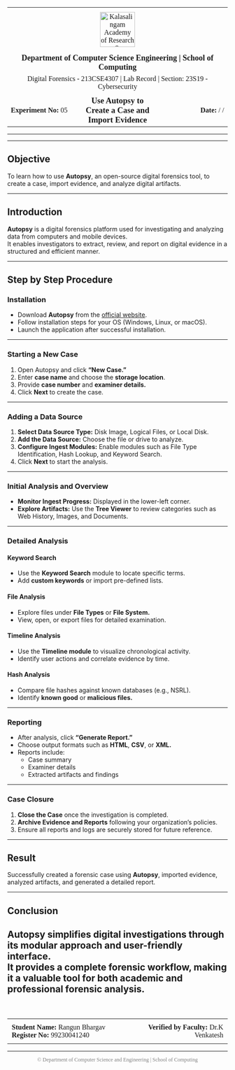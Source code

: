 <table style="width:100%; font-family: Verdana, Tahoma; border: none; border-collapse: collapse;">

<!-- University Logo -->
<tr>
<td colspan="3" style="text-align: center; vertical-align: middle; padding: 10px 0;">
<img src="https://www.kalasalingam.ac.in/wp-content/uploads/2022/02/Logo.png" 
alt="Kalasalingam Academy of Research & Education" 
style="height:80px; display:block; margin: 0 auto;">
</td>
</tr>

<!-- Department and School -->
<tr>
<td colspan="3" style="text-align: center; font-size: 18px; font-weight: bold; padding: 5px 0;">
Department of Computer Science Engineering | School of Computing
</td>
</tr>

<!-- Course and Section -->
<tr>
<td colspan="3" style="text-align: center; font-size: 16px; padding: 2px 0;">
Digital Forensics - 213CSE4307 | Lab Record | Section: 23S19 - Cybersecurity
</td>
</tr>

<!-- Experiment Info -->
<tr>
<td style="width:33%; text-align: left; padding-top: 10px;"><strong>Experiment No:</strong> 05</td>
<td style="width:34%; text-align: center; padding-top: 10px;">
<h3 style="margin: 0; font-family: Verdana, Tahoma;">Use Autopsy to Create a Case and Import Evidence</h3>
</td>
<td style="width:33%; text-align: right; padding-top: 10px;"><strong>Date:</strong> / /</td>
</tr>

</table>

<hr style="margin:10px 0;">

---

##  Objective
To learn how to use **Autopsy**, an open-source digital forensics tool, to create a case, import evidence, and analyze digital artifacts.

---

##  Introduction
**Autopsy** is a digital forensics platform used for investigating and analyzing data from computers and mobile devices.  
It enables investigators to extract, review, and report on digital evidence in a structured and efficient manner.

---

##  Step by Step Procedure

###  Installation
- Download **Autopsy** from the [official website](https://www.autopsy.com/download/).  
- Follow installation steps for your OS (Windows, Linux, or macOS).  
- Launch the application after successful installation.

---

###  Starting a New Case
1. Open Autopsy and click **“New Case.”**  
2. Enter **case name** and choose the **storage location**.  
3. Provide **case number** and **examiner details.**  
4. Click **Next** to create the case.

---

###  Adding a Data Source
1. **Select Data Source Type:** Disk Image, Logical Files, or Local Disk.  
2. **Add the Data Source:** Choose the file or drive to analyze.  
3. **Configure Ingest Modules:** Enable modules such as File Type Identification, Hash Lookup, and Keyword Search.  
4. Click **Next** to start the analysis.

---

###  Initial Analysis and Overview
- **Monitor Ingest Progress:** Displayed in the lower-left corner.  
- **Explore Artifacts:** Use the **Tree Viewer** to review categories such as Web History, Images, and Documents.

---

###  Detailed Analysis

####  Keyword Search
- Use the **Keyword Search** module to locate specific terms.  
- Add **custom keywords** or import pre-defined lists.

####  File Analysis
- Explore files under **File Types** or **File System.**  
- View, open, or export files for detailed examination.

####  Timeline Analysis
- Use the **Timeline module** to visualize chronological activity.  
- Identify user actions and correlate evidence by time.

####  Hash Analysis
- Compare file hashes against known databases (e.g., NSRL).  
- Identify **known good** or **malicious files.**

---

###  Reporting
- After analysis, click **“Generate Report.”**  
- Choose output formats such as **HTML**, **CSV**, or **XML.**  
- Reports include:
  - Case summary  
  - Examiner details  
  - Extracted artifacts and findings

---

###  Case Closure
1. **Close the Case** once the investigation is completed.  
2. **Archive Evidence and Reports** following your organization’s policies.  
3. Ensure all reports and logs are securely stored for future reference.

---

##  Result
Successfully created a forensic case using **Autopsy**, imported evidence, analyzed artifacts, and generated a detailed report.

---

## Conclusion
**Autopsy** simplifies digital investigations through its modular approach and user-friendly interface.  
It provides a complete forensic workflow, making it a valuable tool for both academic and professional forensic analysis.
---

<br>

<table style="width:100%; font-family: Verdana, Tahoma; border: none; border-collapse: collapse; margin-top:20px;">

<tr>
<td style="width:50%; text-align: left; padding: 10px;">
<strong>Student Name:</strong> Rangun Bhargav <br>
<strong>Register No:</strong> 99230041240
</td>

<td style="width:50%; text-align: right; padding: 10px;">
<strong>Verified by Faculty:</strong> Dr.K Venkatesh <br>
</td>
</tr>

</table>

<hr style="margin:10px 0;">
<p style="text-align:center; font-size:12px; font-family: Verdana, Tahoma; color:gray;">
© Department of Computer Science and Engineering | School of Computing
</p>
